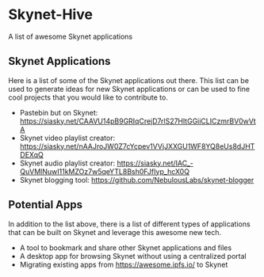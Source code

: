 # Skynet-Hive
A list of awesome Skynet applications

## Skynet Applications
Here is a list of some of the Skynet applications out there. This list can be used to generate ideas for new Skynet applications or can be used to fine cool projects that you would like to contribute to.
- Pastebin but on Skynet: https://siasky.net/CAAVU14pB9GRIqCrejD7rlS27HltGGiiCLICzmrBV0wVtA
- Skynet video playlist creator: https://siasky.net/nAAJroJW0Z7cYcpev1VVjJXXGU1WF8YQ8eUs8dJHTDEXqQ
- Skynet audio playlist creator: https://siasky.net/IAC_-QuVMlNuwI11kMZOz7w5qeYTL8Bsh0FJfIyp_hcX0Q
- Skynet blogging tool: https://github.com/NebulousLabs/skynet-blogger


## Potential Apps
In addition to the list above, there is a list of different types of applications that can be built on Skynet and leverage this awesome new tech.
- A tool to bookmark and share other Skynet applications and files
- A desktop app for browsing Skynet without using a centralized portal
- Migrating existing apps from https://awesome.ipfs.io/ to Skynet
